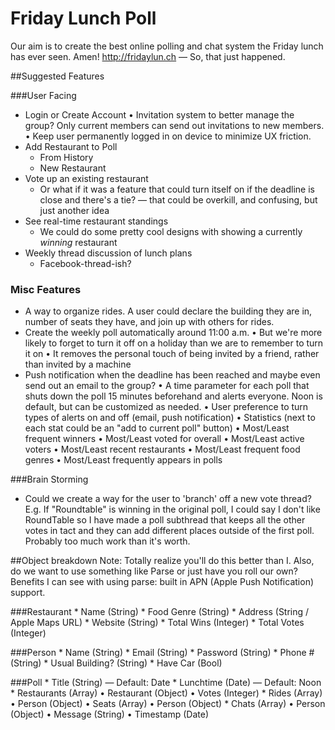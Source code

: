 Friday Lunch Poll
=========

Our aim is to create the best online polling and chat system the Friday lunch has ever seen. Amen!
http://fridaylun.ch — So, that just happened.

##Suggested Features

###User Facing
* Login or Create Account
	• Invitation system to better manage the group? Only current members can send out invitations to new members.
	• Keep user permanently logged in on device to minimize UX friction.
* Add Restaurant to Poll
	* From History
	* New Restaurant
* Vote up an existing restaurant
	* Or what if it was a feature that could turn itself on if the deadline is close and there's a tie? — that could be overkill, and confusing, but just another idea
* See real-time restaurant standings
	* We could do some pretty cool designs with showing a currently *winning* restaurant 
* Weekly thread discussion of lunch plans
	* Facebook-thread-ish?

### Misc Features
* A way to organize rides. A user could declare the building they are in, number of seats they have, and join up with others for rides.
* Create the weekly poll automatically around 11:00 a.m.
	• But we're more likely to forget to turn it off on a holiday than we are to remember to turn it on
	• It removes the personal touch of being invited by a friend, rather than invited by a machine
* Push notification when the deadline has been reached and maybe even send out an email to the group?
	• A time parameter for each poll that shuts down the poll 15 minutes beforehand and alerts everyone. Noon is default, but can be customized as needed.
	• User preference to turn types of alerts on and off (email, push notification)
• Statistics (next to each stat could be an "add to current poll" button)
	• Most/Least frequent winners
	• Most/Least voted for overall
	• Most/Least active voters
	• Most/Least recent restaurants
	• Most/Least frequent food genres
	• Most/Least frequently appears in polls

###Brain Storming
* Could we create a way for the user to 'branch' off a new vote thread? E.g. If "Roundtable" is winning in the original poll, I could say I don't like RoundTable so I have made a poll subthread that keeps all the other votes in tact and they can add different places outside of the first poll. Probably too much work than it's worth.

##Object breakdown
Note: Totally realize you'll do this better than I. Also, do we want to use something like Parse or just have you roll our own? Benefits I can see with using parse: built in APN (Apple Push Notification) support.

###Restaurant
	* Name (String)
	* Food Genre (String)
	* Address (String / Apple Maps URL)
	* Website (String)
	* Total Wins (Integer)
	* Total Votes (Integer)

###Person
	* Name (String)
	* Email (String)
	* Password (String)
	* Phone # (String)
	* Usual Building? (String)
	* Have Car (Bool)
	
###Poll
	* Title (String) — Default: Date
	* Lunchtime (Date) — Default: Noon
	* Restaurants (Array)
		• Restaurant (Object)
		• Votes (Integer)
	* Rides (Array)
		• Person (Object)
		• Seats (Array)
			• Person (Object)
	* Chats (Array)
		• Person (Object)
		• Message (String)
		• Timestamp (Date)
